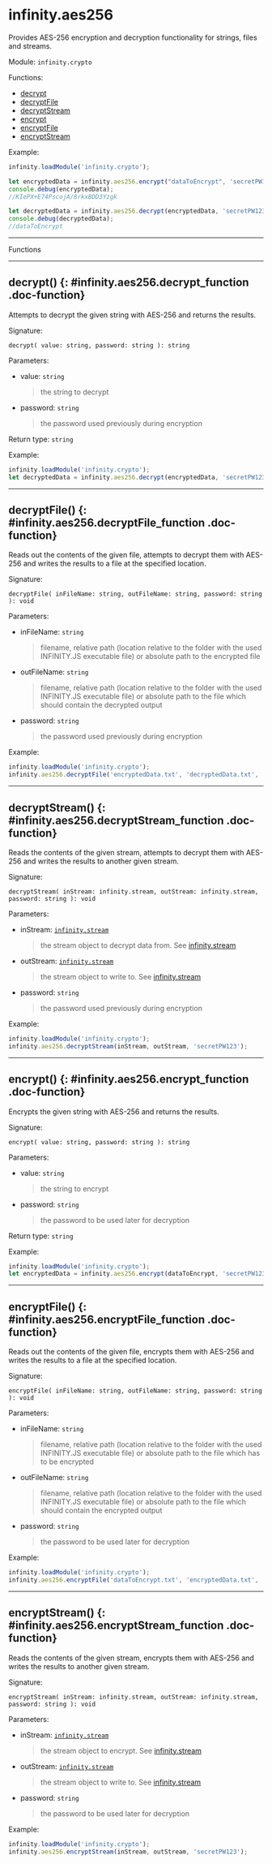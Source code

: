 ﻿# infinity.aes256

Provides AES-256 encryption and decryption functionality for strings, files and streams.

Module: `infinity.crypto`

<div class="doc-toc" markdown="1">

<div class="doc-toc-heading">Functions:</div>

- [decrypt](#infinity.aes256.decrypt_function)
- [decryptFile](#infinity.aes256.decryptFile_function)
- [decryptStream](#infinity.aes256.decryptStream_function)
- [encrypt](#infinity.aes256.encrypt_function)
- [encryptFile](#infinity.aes256.encryptFile_function)
- [encryptStream](#infinity.aes256.encryptStream_function)

</div>

Example:

```typescript
infinity.loadModule('infinity.crypto');

let encryptedData = infinity.aes256.encrypt("dataToEncrypt", 'secretPW123');
console.debug(encryptedData);
//KIePX+E74PscojA/8rkxBDD3Yzgk

let decryptedData = infinity.aes256.decrypt(encryptedData, 'secretPW123');
console.debug(decryptedData);
//dataToEncrypt
```

---

<div class="doc-heading">Functions</div>

---

## decrypt() {: #infinity.aes256.decrypt_function .doc-function}

Attempts to decrypt the given string with AES-256 and returns the results.

Signature:
```
decrypt( value: string, password: string ): string
```

Parameters:

- value: `string`
  >the string to decrypt

- password: `string`
  >the password used previously during encryption


Return type: `string`

Example:

```typescript
infinity.loadModule('infinity.crypto');
let decryptedData = infinity.aes256.decrypt(encryptedData, 'secretPW123');
```

---

## decryptFile() {: #infinity.aes256.decryptFile_function .doc-function}

Reads out the contents of the given file, attempts to decrypt them with AES-256 and writes the results to a file at the specified location.

Signature:
```
decryptFile( inFileName: string, outFileName: string, password: string ): void
```

Parameters:

- inFileName: `string`
  >filename, relative path (location relative to the folder with the used INFINITY.JS executable file) or absolute path to the encrypted file

- outFileName: `string`
  >filename, relative path (location relative to the folder with the used INFINITY.JS executable file) or absolute path to the file which should contain the decrypted output

- password: `string`
  >the password used previously during encryption


Example:

```typescript
infinity.loadModule('infinity.crypto');
infinity.aes256.decryptFile('encryptedData.txt', 'decryptedData.txt', 'secretPW123');
```

---

## decryptStream() {: #infinity.aes256.decryptStream_function .doc-function}

Reads the contents of the given stream, attempts to decrypt them with AES-256 and writes the results to another given stream.

Signature:
```
decryptStream( inStream: infinity.stream, outStream: infinity.stream, password: string ): void
```

Parameters:

- inStream: [`infinity.stream`](infinity.stream.md)
  >the stream object to decrypt data from. See [infinity.stream](infinity.stream.md)

- outStream: [`infinity.stream`](infinity.stream.md)
  >the stream object to write to. See [infinity.stream](infinity.stream.md)

- password: `string`
  >the password used previously during encryption


Example:

```typescript
infinity.loadModule('infinity.crypto');
infinity.aes256.decryptStream(inStream, outStream, 'secretPW123');
```

---

## encrypt() {: #infinity.aes256.encrypt_function .doc-function}

Encrypts the given string with AES-256 and returns the results.

Signature:
```
encrypt( value: string, password: string ): string
```

Parameters:

- value: `string`
  >the string to encrypt

- password: `string`
  >the password to be used later for decryption


Return type: `string`

Example:

```typescript
infinity.loadModule('infinity.crypto');
let encryptedData = infinity.aes256.encrypt(dataToEncrypt, 'secretPW123');
```

---

## encryptFile() {: #infinity.aes256.encryptFile_function .doc-function}

Reads out the contents of the given file, encrypts them with AES-256 and writes the results to a file at the specified location.

Signature:
```
encryptFile( inFileName: string, outFileName: string, password: string ): void
```

Parameters:

- inFileName: `string`
  >filename, relative path (location relative to the folder with the used INFINITY.JS executable file) or absolute path to the file which has to be encrypted 

- outFileName: `string`
  >filename, relative path (location relative to the folder with the used INFINITY.JS executable file) or absolute path to the file which should contain the encrypted output

- password: `string`
  >the password to be used later for decryption


Example:

```typescript
infinity.loadModule('infinity.crypto');
infinity.aes256.encryptFile('dataToEncrypt.txt', 'encryptedData.txt', 'secretPW123');
```

---

## encryptStream() {: #infinity.aes256.encryptStream_function .doc-function}

Reads the contents of the given stream, encrypts them with AES-256 and writes the results to another given stream.

Signature:
```
encryptStream( inStream: infinity.stream, outStream: infinity.stream, password: string ): void
```

Parameters:

- inStream: [`infinity.stream`](infinity.stream.md)
  >the stream object to encrypt. See [infinity.stream](infinity.stream.md)

- outStream: [`infinity.stream`](infinity.stream.md)
  >the stream object to write to. See [infinity.stream](infinity.stream.md)

- password: `string`
  >the password to be used later for decryption


Example:

```typescript
infinity.loadModule('infinity.crypto');
infinity.aes256.encryptStream(inStream, outStream, 'secretPW123');
```



